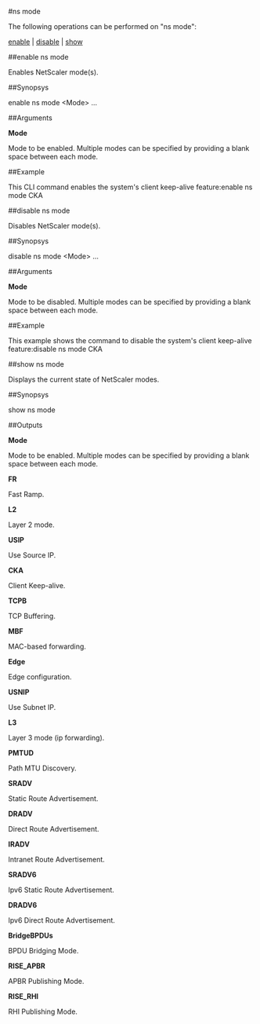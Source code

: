 #ns mode

The following operations can be performed on "ns mode":


[enable](#enable-ns-mode) | [disable](#disable-ns-mode) | [show](#show-ns-mode)

##enable ns mode

Enables NetScaler mode(s).


##Synopsys

enable ns mode &lt;Mode> ...


##Arguments

<b>Mode</b>
Mode to be enabled. Multiple modes can be specified by providing a blank space between each mode.



##Example

This CLI command enables the system's client keep-alive feature:enable ns mode CKA

##disable ns mode

Disables NetScaler mode(s).


##Synopsys

disable ns mode &lt;Mode> ...


##Arguments

<b>Mode</b>
Mode to be disabled. Multiple modes can be specified by providing a blank space between each mode.



##Example

This example shows the command to disable the system's client keep-alive feature:disable ns mode CKA

##show ns mode

Displays the current state of NetScaler modes.


##Synopsys

show ns mode


##Outputs

<b>Mode</b>
Mode to be enabled. Multiple modes can be specified by providing a blank space between each mode.

<b>FR</b>
Fast Ramp.

<b>L2</b>
Layer 2 mode.

<b>USIP</b>
Use Source IP.

<b>CKA</b>
Client Keep-alive.

<b>TCPB</b>
TCP Buffering.

<b>MBF</b>
MAC-based forwarding.

<b>Edge</b>
Edge configuration.

<b>USNIP</b>
Use Subnet IP.

<b>L3</b>
Layer 3 mode (ip forwarding).

<b>PMTUD</b>
Path MTU Discovery.

<b>SRADV</b>
Static Route Advertisement.

<b>DRADV</b>
Direct Route Advertisement.

<b>IRADV</b>
Intranet Route Advertisement.

<b>SRADV6</b>
Ipv6 Static Route Advertisement.

<b>DRADV6</b>
Ipv6 Direct Route Advertisement.

<b>BridgeBPDUs</b>
BPDU Bridging Mode.

<b>RISE_APBR</b>
APBR Publishing Mode.

<b>RISE_RHI</b>
RHI Publishing Mode.




